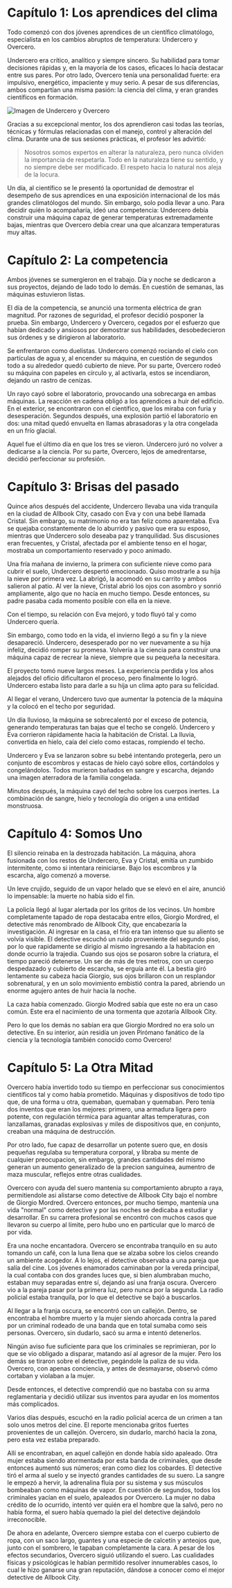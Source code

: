 # Capítulo 1: Los aprendices del clima

Todo comenzó con dos jóvenes aprendices de un científico climatólogo, especialista en los cambios abruptos de temperatura: Undercero y Overcero.

Undercero era crítico, analítico y siempre sincero. Su habilidad para tomar decisiones rápidas y, en la mayoría de los casos, eficaces lo hacía destacar entre sus pares. Por otro lado, Overcero tenía una personalidad fuerte: era impulsivo, energético, impaciente y muy serio. A pesar de sus diferencias, ambos compartían una misma pasión: la ciencia del clima, y eran grandes científicos en formación.

![Imagen de Undercero y Overcero](https://via.placeholder.com/150)

Gracias a su excepcional mentor, los dos aprendieron casi todas las teorías, técnicas y fórmulas relacionadas con el manejo, control y alteración del clima. Durante una de sus sesiones prácticas, el profesor les advirtió:

> Nosotros somos expertos en alterar la naturaleza, pero nunca olviden la importancia de respetarla. Todo en la naturaleza tiene su sentido, y no siempre debe ser modificado. El respeto hacia lo natural nos aleja de la locura.

Un día, al científico se le presentó la oportunidad de demostrar el desempeño de sus aprendices en una exposición internacional de los más grandes climatólogos del mundo. Sin embargo, solo podía llevar a uno. Para decidir quién lo acompañaría, ideó una competencia: Undercero debía construir una máquina capaz de generar temperaturas extremadamente bajas, mientras que Overcero debía crear una que alcanzara temperaturas muy altas.

# Capítulo 2: La competencia

Ambos jóvenes se sumergieron en el trabajo. Día y noche se dedicaron a sus proyectos, dejando de lado todo lo demás. En cuestión de semanas, las máquinas estuvieron listas.

El día de la competencia, se anunció una tormenta eléctrica de gran magnitud. Por razones de seguridad, el profesor decidió posponer la prueba. Sin embargo, Undercero y Overcero, cegados por el esfuerzo que habían dedicado y ansiosos por demostrar sus habilidades, desobedecieron sus órdenes y se dirigieron al laboratorio.

Se enfrentaron como duelistas. Undercero comenzó rociando el cielo con partículas de agua y, al encender su máquina, en cuestión de segundos todo a su alrededor quedó cubierto de nieve. Por su parte, Overcero rodeó su máquina con papeles en círculo y, al activarla, estos se incendiaron, dejando un rastro de cenizas.

Un rayo cayó sobre el laboratorio, provocando una sobrecarga en ambas máquinas. La reacción en cadena obligó a los aprendices a huir del edificio. En el exterior, se encontraron con el científico, que los miraba con furia y desesperación. Segundos después, una explosión partió el laboratorio en dos: una mitad quedó envuelta en llamas abrasadoras y la otra congelada en un frío glacial.

Aquel fue el último día en que los tres se vieron. Undercero juró no volver a dedicarse a la ciencia. Por su parte, Overcero, lejos de amedrentarse, decidió perfeccionar su profesión.

# Capítulo 3: Brisas del pasado

Quince años después del accidente, Undercero llevaba una vida tranquila en la ciudad de Allbook City, casado con Eva y con una bebé llamada Cristal. Sin embargo, su matrimonio no era tan feliz como aparentaba. Eva se quejaba constantemente de lo aburrido y pasivo que era su esposo, mientras que Undercero solo deseaba paz y tranquilidad. Sus discusiones eran frecuentes, y Cristal, afectada por el ambiente tenso en el hogar, mostraba un comportamiento reservado y poco animado.

Una fría mañana de invierno, la primera con suficiente nieve como para cubrir el suelo, Undercero despertó emocionado. Quiso mostrarle a su hija la nieve por primera vez. La abrigó, la acomodó en su carrito y ambos salieron al patio. Al ver la nieve, Cristal abrió los ojos con asombro y sonrió ampliamente, algo que no hacía en mucho tiempo. Desde entonces, su padre pasaba cada momento posible con ella en la nieve.

Con el tiempo, su relación con Eva mejoró, y todo fluyó tal y como Undercero quería.

Sin embargo, como todo en la vida, el invierno llegó a su fin y la nieve desapareció. Undercero, desesperado por no ver nuevamente a su hija infeliz, decidió romper su promesa. Volvería a la ciencia para construir una máquina capaz de recrear la nieve, siempre que su pequeña la necesitara.

El proyecto tomó nueve largos meses. La experiencia perdida y los años alejados del oficio dificultaron el proceso, pero finalmente lo logró. Undercero estaba listo para darle a su hija un clima apto para su felicidad.

Al llegar el verano, Undercero tuvo que aumentar la potencia de la máquina y la colocó en el techo por seguridad.

Un día lluvioso, la máquina se sobrecalentó por el exceso de potencia, generando temperaturas tan bajas que el techo se congeló. Undercero y Eva corrieron rápidamente hacia la habitación de Cristal. La lluvia, convertida en hielo, caía del cielo como estacas, rompiendo el techo.

Undercero y Eva se lanzaron sobre su bebé intentando protegerla, pero un conjunto de escombros y estacas de hielo cayó sobre ellos, cortándolos y congelándolos. Todos murieron bañados en sangre y escarcha, dejando una imagen aterradora de la familia congelada.

Minutos después, la máquina cayó del techo sobre los cuerpos inertes. La combinación de sangre, hielo y tecnología dio origen a una entidad monstruosa.

# Capítulo 4: Somos Uno

El silencio reinaba en la destrozada habitación. La máquina, ahora fusionada con los restos de Undercero, Eva y Cristal, emitía un zumbido intermitente, como si intentara reiniciarse. Bajo los escombros y la escarcha, algo comenzó a moverse.

Un leve crujido, seguido de un vapor helado que se elevó en el aire, anunció lo impensable: la muerte no había sido el fin.

La policía llegó al lugar alertada por los gritos de los vecinos. Un hombre completamente tapado de ropa destacaba entre ellos, Giorgio Mordred, el detective más renombrado de Allbook City, que encabezaría la investigación. Al ingresar en la casa, el frío era tan intenso que su aliento se volvía visible. El detective escuchó un ruido proveniente del segundo piso, por lo que rapidamente se dirigio al mismo ingresando a la habitacion en donde ocurrio la trajedia.
Cuando sus ojos se posaron sobre la criatura, el tiempo pareció detenerse. Un ser de más de tres metros, con un cuerpo despedazado y cubierto de escarcha, se erguía ante él. La bestia giró lentamente su cabeza hacia Giorgio, sus ojos brillaron con un resplandor sobrenatural, y en un solo movimiento embistió contra la pared, abriendo un enorme agujero antes de huir hacia la noche.

La caza había comenzado. Giorgio Modred sabía que este no era un caso común. Este era el nacimiento de una tormenta que azotaría Allbook City.

Pero lo que los demás no sabían era que Giorgio Mordred no era solo un detective. En su interior, aún residía un joven Pirómano fanático de la ciencia y la tecnología también conocido como Overcero!

# Capítulo 5: La Otra Mitad

Overcero había invertido todo su tiempo en perfeccionar sus conocimientos científicos tal y como había prometido. Máquinas y dispositivos de todo tipo que, de una forma u otra, quemaban, quemaban y quemaban. Pero tenía dos inventos que eran los mejores: primero, una armadura ligera pero potente, con regulación térmica para aguantar altas temperaturas, con lanzallamas, granadas explosivas y miles de dispositivos que, en conjunto, creaban una máquina de destrucción.

Por otro lado, fue capaz de desarrollar un potente suero que, en dosis pequeñas regulaba su temperatura corporal, y libraba su mente de cualquier preocupacion, sin embargo, grandes cantidades del mismo generan un aumento generalizado de la precion sanguinea, aumentro de maza muscular, reflejos entre otras cualidades.

Overcero con ayuda del suero mantenia su comportamiento abrupto a raya, permitiendole asi alistarse como detective de Allbook City bajo el nombre de Giorgio Mordred.
Overcero entonces, por mucho tiempo, mantenía una vida "normal" como detective y por las noches se dedicaba a estudiar y desarrollar. En su carrera profesional se encontró con muchos casos que llevaron su cuerpo al límite, pero hubo uno en particular que lo marcó de por vida.

Era una noche encantadora. Overcero se encontraba tranquilo en su auto tomando un café, con la luna llena que se alzaba sobre los cielos creando un ambiente acogedor. A lo lejos, el detective observaba a una pareja que salía del cine. Los jóvenes enamorados caminaban por la vereda principal, la cual contaba con dos grandes luces que, si bien alumbraban mucho, estaban muy separadas entre sí, dejando así una franja oscura. Overcero vio a la pareja pasar por la primera luz, pero nunca por la segunda. La radio policial estaba tranquila, por lo que el detective se bajó a buscarlos.

Al llegar a la franja oscura, se encontró con un callejón. Dentro, se encontraba el hombre muerto y la mujer siendo ahorcada contra la pared por un criminal rodeado de una banda que en total sumaba como seis personas. Overcero, sin dudarlo, sacó su arma e intentó detenerlos.

Ningún aviso fue suficiente para que los criminales se reprimieran, por lo que se vio obligado a disparar, matando así al agresor de la mujer. Pero los demás se tiraron sobre el detective, pegándole la paliza de su vida. Overcero, con apenas conciencia, y antes de desmayarse, observó cómo cortaban y violaban a la mujer.

Desde entonces, el detective comprendió que no bastaba con su arma reglamentaria y decidió utilizar sus inventos para ayudar en los momentos más complicados.

Varios días después, escuchó en la radio policial acerca de un crimen a tan solo unos metros del cine. El reporte mencionaba gritos fuertes provenientes de un callejón. Overcero, sin dudarlo, marchó hacia la zona, pero esta vez estaba preparado.

Allí se encontraban, en aquel callejón en donde había sido apaleado. Otra mujer estaba siendo atormentada por esta banda de criminales, que desde entonces aumentó sus números; eran como diez los cobardes. El detective tiró el arma al suelo y se inyectó grandes cantidades de su suero. La sangre le empezó a hervir, la adrenalina fluía por su sistema y sus músculos bombeaban como máquinas de vapor. En cuestión de segundos, todos los criminales yacían en el suelo, apaleados por Overcero. La mujer no daba crédito de lo ocurrido, intentó ver quién era el hombre que la salvó, pero no había forma, el suero había quemado la piel del detective dejándolo irreconocible.

De ahora en adelante, Overcero siempre estaba con el cuerpo cubierto de ropa, con un saco largo, guantes y una especie de calcetín y anteojos que, junto con el sombrero, le tapaban completamente la cara. A pesar de los efectos secundarios, Overcero siguió utilizando el suero. Las cualidades físicas y psicológicas le habían permitido resolver innumerables casos, lo cual le hizo ganarse una gran reputación, dándose a conocer como el mejor detective de Allbook City.

